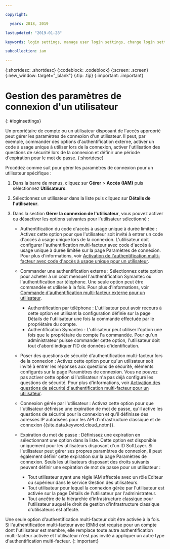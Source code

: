 ```yaml
---

copyright:

  years: 2018, 2019

lastupdated: "2019-01-28"

keywords: login settings, manage user login settings, change login settings for user

subcollection: iam

---
```


{:shortdesc: .shortdesc}
{:codeblock: .codeblock}
{:screen: .screen}
{:new_window: target="_blank"}
{:tip: .tip}
{:important: .important}

# Gestion des paramètres de connexion d'un utilisateur
{: #loginsettings}

Un propriétaire de compte ou un utilisateur disposant de l'accès approprié peut gérer les paramètres de connexion d'un utilisateur. Il peut, par exemple, commander des options d'authentification externe, activer un code à usage unique à utiliser lors de la connexion, activer l'utilisation des questions de sécurité lors de la connexion et définir une période d'expiration pour le mot de passe.
{:shortdesc}

Procédez comme suit pour gérer les paramètres de connexion pour un utilisateur spécifique :

1. Dans la barre de menus, cliquez sur **Gérer** &gt; **Accès (IAM)** puis sélectionnez **Utilisateurs**.
2. Sélectionnez un utilisateur dans la liste puis cliquez sur **Détails de l'utilisateur**.
3. Dans la section **Gérer la connexion de l'utilisateur**, vous pouvez activer ou désactiver les options suivantes pour l'utilisateur sélectionné :

    * Authentification du code d'accès à usage unique à durée limitée : Activez cette option pour que l'utilisateur soit invité à entrer un code d'accès à usage unique lors de la connexion. L'utilisateur doit configurer l'authentification multi-facteur avec code d'accès à usage unique à durée limitée sur la page Paramètres de connexion. Pour plus d'informations, voir [Activation de l'authentification multi-facteur avec code d'accès à usage unique pour un utilisateur](/docs/iam?topic=iam-totp#totp).

    * Commander une authentification externe : Sélectionnez cette option pour acheter à un coût mensuel l'authentification Symantec ou l'authentification par téléphone. Une seule option peut être commandée et utilisée à la fois. Pour plus d'informations, voir [Commande d'authentification multi-facteur externe pour un utilisateur](/docs/iam?topic=iam-external#external).

        * Authentification par téléphone : L'utilisateur peut avoir recours à cette option en utilisant la configuration définie sur la page Détails de l'utilisateur une fois la commande effectuée par le propriétaire du compte.
        * Authentification Symantec : L'utilisateur peut utiliser l'option une fois que le propriétaire du compte l'a commandée. Pour qu'un administrateur puisse commander cette option, l'utilisateur doit tout d'abord indiquer l'ID de données d'identification.

    * Poser des questions de sécurité d'authentification multi-facteur lors de la connexion : Activez cette option pour qu'un utilisateur soit invité à entrer les réponses aux questions de sécurité, éléments configurés sur la page Paramètres de connexion. Vous ne pouvez pas activer cette option si l'utilisateur n'a pas déjà configuré les questions de sécurité. Pour plus d'informations, voir [Activation des questions de sécurité d'authentification multi-facteur pour un utilisateur](/docs/iam?topic=iam-questions#questions).

    * Connexion gérée par l'utilisateur : Activez cette option pour que l'utilisateur définisse une expiration de mot de passe, qu'il active les questions de sécurité pour la connexion et qu'il définisse des adresses IP autorisées pour les API d'infrastructure classique et de connexion {{site.data.keyword.cloud_notm}}.

    * Expiration du mot de passe : Définissez une expiration en sélectionnant une option dans la liste. Cette option est disponible uniquement pour les utilisateurs disposant d'un ID SoftLayer. Si l'utilisateur peut gérer ses propres paramètres de connexion, il peut également définir cette expiration sur la page Paramètres de connexion. Seuls les utilisateurs disposant des droits suivants peuvent définir une expiration de mot de passe pour un utilisateur :

        * Tout utilisateur ayant une règle IAM affectée avec un rôle Editeur ou supérieur dans le service Gestion des utilisateurs.
        * Tout utilisateur pour lequel la connexion gérée par l'utilisateur est activée sur la page Détails de l'utilisateur par l'administrateur.
        * Tout ancêtre de la hiérarchie d'infrastructure classique pour l'utilisateur auquel le droit de gestion d'infrastructure classique d'utilisateurs est affecté.

Une seule option d'authentification multi-facteur doit être activée à la fois. Si l'authentification multi-facteur avec IBMid est requise pour un compte dont l'utilisateur est membre, elle remplace toute autre authentification multi-facteur activée et l'utilisateur n'est pas invité à appliquer un autre type d'authentification multi-facteur.
{: important}
